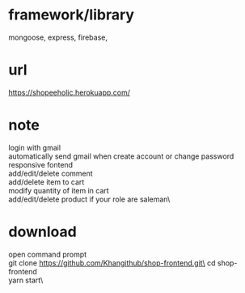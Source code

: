# framework/library

  mongoose, express, firebase, 
  
# url
  https://shopeeholic.herokuapp.com/

# note
  login with gmail\
  automatically send gmail when create account or change password\
  responsive fontend\
  add/edit/delete comment\
  add/delete item to cart\
  modify quantity of item in cart\
  add/edit/delete product if your role are saleman\

# download
  open command prompt\
  git clone https://github.com/Khangithub/shop-frontend.git\
  cd shop-frontend\
  yarn start\
